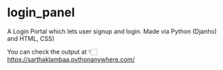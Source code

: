 # login_panel
A Login Portal which lets user signup and login.
Made via Python (Djanho) and HTML, CSS)

You can check the output at 👇🏻 <br>
https://sarthaklambaa.pythonanywhere.com/

